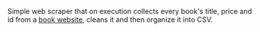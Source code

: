 Simple web scraper that on execution collects every book's title, price and id from a [book website](https://books.toscrape.com/), cleans it and then organize it into CSV.

